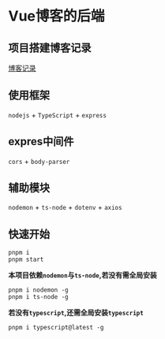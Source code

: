 # Vue博客的后端

## 项目搭建博客记录
[博客记录](https://www.qingshaner.com)

## 使用框架
`nodejs` + `TypeScript` + `express`

## expres中间件
`cors` + `body-parser`

## 辅助模块
`nodemon` + `ts-node` + `dotenv` + `axios`

## 快速开始
```shell
pnpm i
pnpm start
```
**本项目依赖`nodemon`与`ts-node`,若没有需全局安装**
```shell
pnpm i nodemon -g
pnpm i ts-node -g
```
**若没有`typescript`,还需全局安装`typescript`**
```shell
pnpm i typescript@latest -g
```
